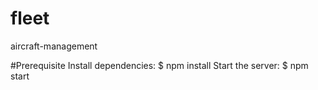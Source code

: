 # fleet
aircraft-management

#Prerequisite
Install dependencies:
$ npm install
Start the server:
$ npm start
